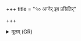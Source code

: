 +++
title = "१० अग्नेर् इव प्रसितिर्"

+++
<details><summary>मूलम् (GR)</summary>

अग्नेर् इव प्रसितिर् अस्य शुष्मिण  
उतेव मत्तो विलपन्न् अपायति ।  
तस्मै ते अरुणाय बभ्रवे  
तपुर्मघाय नमो ऽस्तु तक्मने ॥
</details>